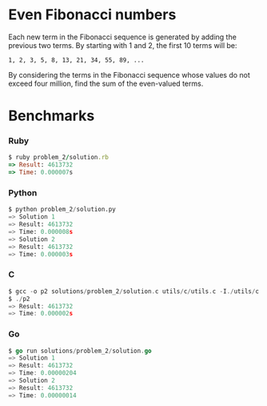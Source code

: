Even Fibonacci numbers
======================

Each new term in the Fibonacci sequence is generated by adding the previous two terms. By starting with 1 and 2, the first 10 terms will be:

`1, 2, 3, 5, 8, 13, 21, 34, 55, 89, ...`

By considering the terms in the Fibonacci sequence whose values do not exceed four million, find the sum of the even-valued terms.

# Benchmarks

### Ruby
```ruby
$ ruby problem_2/solution.rb
=> Result: 4613732
=> Time: 0.000007s
```

### Python
```python
$ python problem_2/solution.py
=> Solution 1
=> Result: 4613732
=> Time: 0.000008s
=> Solution 2
=> Result: 4613732
=> Time: 0.000003s
```

### C
```c
$ gcc -o p2 solutions/problem_2/solution.c utils/c/utils.c -I./utils/c
$ ./p2
=> Result: 4613732
=> Time: 0.000002s
```

### Go
```go
$ go run solutions/problem_2/solution.go
=> Solution 1
=> Result: 4613732
=> Time: 0.00000204
=> Solution 2
=> Result: 4613732
=> Time: 0.00000014
```
